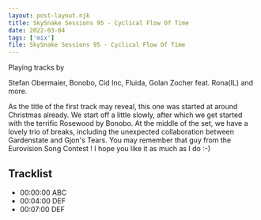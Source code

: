 ```yaml
---
layout: post-layout.njk
title: SkySnake Sessions 95 - Cyclical Flow Of Time
date: 2022-03-04
tags: ['mix']
file: SkySnake Sessions 95 - Cyclical Flow Of Time
---
```

<!-- Excerpt Start -->

Playing tracks by

Stefan Obermaier, Bonobo, Cid Inc, Fluida, Golan Zocher feat. Rona(IL) and more.

<!-- Excerpt End -->
 
As the title of the first track may reveal, this one was started at around Christmas already. We start off a little slowly, after which we get started with the terrific Rosewood by Bonobo. At the middle of the set, we have a lovely trio of breaks, including the unexpected collaboration between Gardenstate and Gjon's Tears. You may remember that guy from the Eurovision Song Contest !
I hope you like it as much as I do :-)


## Tracklist

* <stamp>00:00:00</stamp> ABC
* <stamp>00:04:00</stamp> DEF
* <stamp>00:07:00</stamp> DEF



